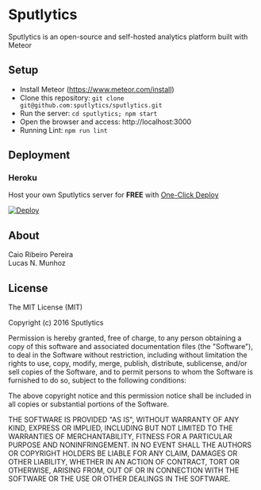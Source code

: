 # Sputlytics

Sputlytics is an open-source and self-hosted analytics platform built with Meteor

## Setup

* Install Meteor (https://www.meteor.com/install)
* Clone this repository: `git clone git@github.com:sputlytics/sputlytics.git`
* Run the server: `cd sputlytics; npm start`
* Open the browser and access: http://localhost:3000
* Running Lint: `npm run lint`

## Deployment

### Heroku

Host your own Sputlytics server for **FREE** with [One-Click Deploy](https://heroku.com/deploy?template=https://github.com/sputlytics/sputlytics/tree/master)

[![Deploy](https://www.herokucdn.com/deploy/button.svg)](https://heroku.com/deploy?template=https://github.com/sputlytics/sputlytics/tree/master)


## About

Caio Ribeiro Pereira  
Lucas N. Munhoz

## License

The MIT License (MIT)

Copyright (c) 2016 Sputlytics

Permission is hereby granted, free of charge, to any person obtaining a copy
of this software and associated documentation files (the "Software"), to deal
in the Software without restriction, including without limitation the rights
to use, copy, modify, merge, publish, distribute, sublicense, and/or sell
copies of the Software, and to permit persons to whom the Software is
furnished to do so, subject to the following conditions:

The above copyright notice and this permission notice shall be included in all
copies or substantial portions of the Software.

THE SOFTWARE IS PROVIDED "AS IS", WITHOUT WARRANTY OF ANY KIND, EXPRESS OR
IMPLIED, INCLUDING BUT NOT LIMITED TO THE WARRANTIES OF MERCHANTABILITY,
FITNESS FOR A PARTICULAR PURPOSE AND NONINFRINGEMENT. IN NO EVENT SHALL THE
AUTHORS OR COPYRIGHT HOLDERS BE LIABLE FOR ANY CLAIM, DAMAGES OR OTHER
LIABILITY, WHETHER IN AN ACTION OF CONTRACT, TORT OR OTHERWISE, ARISING FROM,
OUT OF OR IN CONNECTION WITH THE SOFTWARE OR THE USE OR OTHER DEALINGS IN THE
SOFTWARE.
